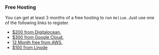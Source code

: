 ### Free Hosting

You can get at least 3 months of a free hosting to run `Helium`. Just use one of the following links to register.

* [$200 from Digitalocean.](https://m.do.co/c/7f92efa0b9c1)
* [$300 from Google Cloud.](https://cloud.google.com/free)
* [12 Month free from AWS.](https://aws.amazon.com/free/)
* [$100 from Linode](https://www.linode.com/lp/affiliate-referral/)
